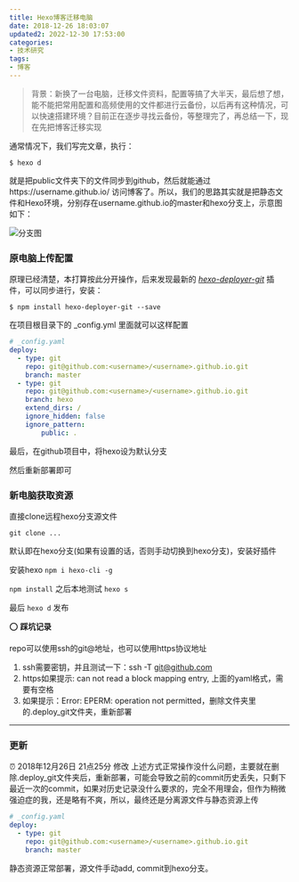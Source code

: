 ```yaml
---
title: Hexo博客迁移电脑
date: 2018-12-26 18:03:07
updated2: 2022-12-30 17:53:00
categories:
- 技术研究
tags:
- 博客
---
```


> 背景：新换了一台电脑，迁移文件资料，配置等搞了大半天，最后想了想，能不能把常用配置和高频使用的文件都进行云备份，以后再有这种情况，可以快速搭建环境？目前正在逐步寻找云备份，等整理完了，再总结一下，现在先把博客迁移实现

通常情况下，我们写完文章，执行：

`$ hexo d`

就是把public文件夹下的文件同步到github，然后就能通过https://username.github.io/ 访问博客了。所以，我们的思路其实就是把静态文件和Hexo环境，分别存在username.github.io的master和hexo分支上，示意图如下：

![分支图](https://api.superbed.cn/pic/5c231fbbc4ff9e2b4d699716)

### 原电脑上传配置

原理已经清楚，本打算按此分开操作，后来发现最新的 [*hexo-deployer-git*](https://github.com/hexojs/hexo-deployer-git) 插件，可以同步进行，安装：

`$ npm install hexo-deployer-git --save`

在项目根目录下的 _config.yml 里面就可以这样配置

```yaml
# _config.yaml
deploy:
  - type: git
    repo: git@github.com:<username>/<username>.github.io.git
    branch: master
  - type: git
    repo: git@github.com:<username>/<username>.github.io.git
    branch: hexo
    extend_dirs: /
    ignore_hidden: false
    ignore_pattern:
        public: .
```

最后，在github项目中，将hexo设为默认分支

然后重新部署即可

### 新电脑获取资源

直接clone远程hexo分支源文件

`git clone ...`

默认即在hexo分支(如果有设置的话，否则手动切换到hexo分支)，安装好插件

安装hexo `npm i hexo-cli -g`

`npm install`
之后本地测试 `hexo s`

最后 `hexo d` 发布

:o: **踩坑记录**

repo可以使用ssh的git@地址，也可以使用https协议地址

1. ssh需要密钥，并且测试一下：ssh -T git@github.com
2. https如果提示: can not read a block mapping entry, 上面的yaml格式，需要有空格
3. 如果提示：Error: EPERM: operation not permitted，删除文件夹里的.deploy_git文件夹，重新部署

------

### 更新

:alarm_clock: 2018年12月26日 21点25分 修改
上述方式正常操作没什么问题，主要就在删除.deploy_git文件夹后，重新部署，可能会导致之前的commit历史丢失，只剩下最近一次的commit，如果对历史记录没什么要求的，完全不用理会，但作为稍微强迫症的我，还是略有不爽，所以，最终还是分离源文件与静态资源上传

```yaml
# _config.yaml
deploy:
  - type: git
    repo: git@github.com:<username>/<username>.github.io.git
    branch: master
```

静态资源正常部署，源文件手动add, commit到hexo分支。